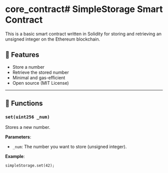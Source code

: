 # core_contract# SimpleStorage Smart Contract

This is a basic smart contract written in Solidity for storing and retrieving an unsigned integer on the Ethereum blockchain.

## 🧾 Features

- Store a number
- Retrieve the stored number
- Minimal and gas-efficient
- Open source (MIT License)

---

## 🧪 Functions

### `set(uint256 _num)`

Stores a new number.

**Parameters**:
- `_num`: The number you want to store (unsigned integer).

**Example**:
```solidity
simpleStorage.set(42);
